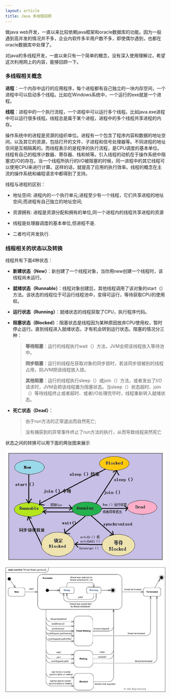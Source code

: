 ```yaml
---
layout: article
title: Java 多线程回顾
---
```


做java web开发，一直以来比较依赖java框架和oracle数据库的功能。因为一般遇到高并发的情况并不多，企业内软件多半用户数不多，即使偶尔遇到，也都在oracle数据库中处理了。

对java的多线程开发，一直以来只有一个简单的概念，没有深入使用理解过，希望这次利用网上的内容，能够回顾一下。

### 多线程相关概念 ###

**进程**：一个内存中运行的应用程序，每个进程都有自己独立的一块内存空间，一个进程中可以启动多个线程。比如在Windows系统中，一个运行的exe就是一个进程。

**线程**：进程中的一个执行流程，一个进程中可以运行多个线程。比如java.exe进程中可以运行很多线程。线程总是属于某个进程，进程中的多个线程共享进程的内存。

操作系统中的进程是资源的组织单位。进程有一个包含了程序内容和数据的地址空间，以及其它的资源，包括打开的文件、子进程和信号处理器等。不同进程的地址空间是互相隔离的。而线程表示的是程序的执行流程，是CPU调度的基本单位。线程有自己的程序计数器、寄存器、栈和帧等。引入线程的动机在于操作系统中阻塞式I/O的存在。当一个线程所执行的I/O被阻塞的时候，同一进程中的其它线程可以使用CPU来进行计算。这样的话，就提高了应用的执行效率。线程的概念在主流的操作系统和编程语言中都得到了支持。

线程与进程的区别：

- 地址空间: 进程内的一个执行单元;进程至少有一个线程，它们共享进程的地址空间;而进程有自己独立的地址空间;

- 资源拥有: 进程是资源分配和拥有的单位,同一个进程内的线程共享进程的资源

- 线程是处理器调度的基本单位,但进程不是.

- 二者均可并发执行. 

### 线程相关的状态以及转换 ###

线程共有下面4种状态：



- **新建状态（New）**：新创建了一个线程对象，当你用new创建一个线程时，该线程尚未运行。



- **就绪状态（Runnable）**：线程对象创建后，其他线程调用了该对象的start（）方法。该状态的线程位于可运行线程池中，变得可运行，等待获取CPU的使用权。



- **运行状态（Running）**：就绪状态的线程获取了CPU，执行程序代码。



- **阻塞状态（Blocked）**：阻塞状态是线程因为某种原因放弃CPU使用权，暂时停止运行。直到线程进入就绪状态，才有机会转到运行状态。阻塞的情况分三种：
	
	> **等待阻塞**：运行的线程执行wait（）方法，JVM会把该线程放入等待池中。
	> 
	> **同步阻塞**：运行的线程在获取对象的同步锁时，若该同步锁被别的线程占用，则JVM把该线程放入锁。
	> 
	> **其他阻塞**：运行的线程执行sleep（）或join（）方法，或者发出了I/O请求时，JVM会把该线程置为阻塞状态。当sleep（）状态超时、join（）等待线程终止或者超时、或者I/O处理完毕时，线程重新转入就绪状态。



- **死亡状态（Dead）**：
	> 由于run方法的正常退出而自然死亡;
	> 
	> 没有捕获到的异常事件终止了run方法的执行，从而导致线程突然死亡 

状态之间的转换可以用下面的两张图来展示

![thread color](/img/thread-color.jpg)

![thread detail](/img/thread-detail.png)